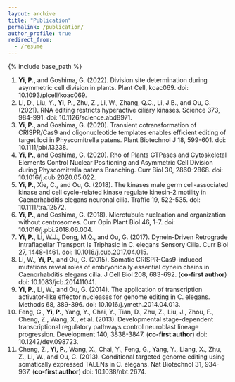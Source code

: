 ```yaml
---
layout: archive
title: "Publication"
permalink: /publication/
author_profile: true
redirect_from:
  - /resume
---
```


{% include base_path %}

1. <b>Yi, P.</b>, and Goshima, G. (2022). Division site determination during asymmetric cell division in plants. Plant Cell, koac069. doi: 10.1093/plcell/koac069.
2. Li, D., Liu, Y., <b>Yi, P.</b>, Zhu, Z., Li, W., Zhang, Q.C., Li, J.B., and Ou, G. (2021). RNA editing restricts hyperactive ciliary kinases. Science 373, 984-991. 
doi: 10.1126/science.abd8971.
3. <b>Yi, P.</b>, and Goshima, G. (2020). Transient cotransformation of CRISPR/Cas9 and oligonucleotide templates enables efficient editing of target loci in Physcomitrella patens. Plant Biotechnol J 18, 599-601. 
doi: 10.1111/pbi.13238. 
4. <b>Yi, P.</b>, and Goshima, G. (2020). Rho of Plants GTPases and Cytoskeletal Elements Control Nuclear Positioning and Asymmetric Cell Division during Physcomitrella patens Branching. Curr Biol 30, 2860-2868. 
doi: 10.1016/j.cub.2020.05.022.
5. <b>Yi, P.</b>, Xie, C., and Ou, G. (2018). The kinases male germ cell-associated kinase and cell cycle-related kinase regulate kinesin-2 motility in Caenorhabditis elegans neuronal cilia. Traffic 19, 522-535. 
doi: 10.1111/tra.12572.
6. <b>Yi, P.</b>, and Goshima, G. (2018). Microtubule nucleation and organization without centrosomes. Curr Opin Plant Biol 46, 1-7. 
doi: 10.1016/j.pbi.2018.06.004.
7. <b>Yi, P.</b>, Li, W.J., Dong, M.Q., and Ou, G. (2017). Dynein-Driven Retrograde Intraflagellar Transport Is Triphasic in C. elegans Sensory Cilia. Curr Biol 27, 1448-1461. 
doi: 10.1016/j.cub.2017.04.015.
8. Li, W., <b>Yi, P.</b>, and Ou, G. (2015). Somatic CRISPR-Cas9-induced mutations reveal roles of embryonically essential dynein chains in Caenorhabditis elegans cilia. J Cell Biol 208, 683-692. (<b>co-first author</b>)
doi: 10.1083/jcb.201411041.
9. <b>Yi, P.</b>, Li, W., and Ou, G. (2014). The application of transcription activator-like effector nucleases for genome editing in C. elegans. Methods 68, 389-396. 
doi: 10.1016/j.ymeth.2014.04.013.
10. Feng, G., <b>Yi, P.</b>, Yang, Y., Chai, Y., Tian, D., Zhu, Z., Liu, J., Zhou, F., Cheng, Z., Wang, X., et al. (2013). Developmental stage-dependent transcriptional regulatory pathways control neuroblast lineage progression. Development 140, 3838-3847. (<b>co-first author</b>)
doi: 10.1242/dev.098723. 
11. Cheng, Z., <b>Yi, P.</b>, Wang, X., Chai, Y., Feng, G., Yang, Y., Liang, X., Zhu, Z., Li, W., and Ou, G. (2013). Conditional targeted genome editing using somatically expressed TALENs in C. elegans. Nat Biotechnol 31, 934-937. (<b>co-first author</b>)
doi: 10.1038/nbt.2674. 
 
